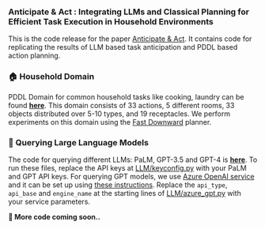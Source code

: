 ### Anticipate & Act : Integrating LLMs and Classical Planning for Efficient Task Execution in Household Environments

This is the code release for the paper [Anticipate & Act](https://raraghavarora.github.io/ahsoka). It contains code for replicating the results of LLM based task anticipation and PDDL based action planning.

### :house: Household Domain
PDDL Domain for common household tasks like cooking, laundry can be found 
**[here](https://github.com/AnticipateAndAct/AnticipateAndAct/tree/main/PDDL)**. This domain consists of 33 actions, 5 different rooms, 33 objects distributed over 5-10 types, and 19 receptacles. We perform experiments on this domain using the [Fast Downward](https://www.fast-downward.org/) planner.

### :robot: Querying Large Language Models
The code for querying different LLMs: PaLM, GPT-3.5 and GPT-4 is **[here](LLM/)**. To run these files, replace the API keys at [LLM/keyconfig.py](LLM/keyconfig.py) with your PaLM and GPT API keys. For querying GPT models, we use [Azure OpenAI service](https://azure.microsoft.com/en-us/blog/introducing-gpt4-in-azure-openai-service/) and it can be set up using [these instructions](https://learn.microsoft.com/en-us/azure/ai-services/openai/quickstart?tabs=command-line&pivots=programming-language-python). Replace the `api_type`, `api_base` and `engine_name` at the starting lines of [LLM/azure_gpt.py](LLM/azure_gpt.py) with your service parameters.

**:rocket: More code coming soon..**
<!--
**AnticipateAndAct/AnticipateAndAct** is a ✨ _special_ ✨ repository because its `README.md` (this file) appears on your GitHub profile.

Here are some ideas to get you started:


- 🔭 I’m currently working on ...
- 🌱 I’m currently learning ...
- 👯 I’m looking to collaborate on ...
- 🤔 I’m looking for help with ...
- 💬 Ask me about ...
- 📫 How to reach me: ...
- 😄 Pronouns: ...
- ⚡ Fun fact: ...
-->
